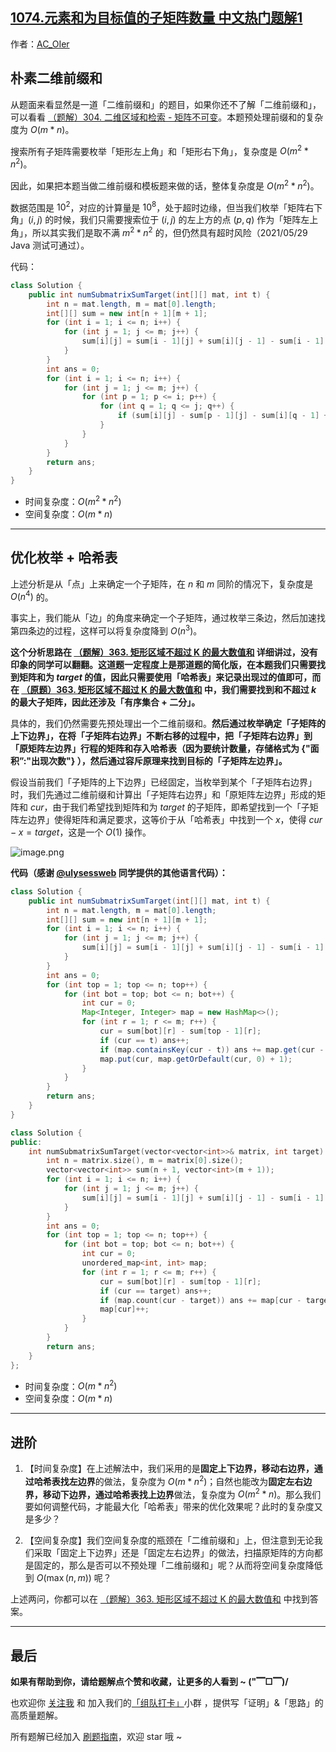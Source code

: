 ## [1074.元素和为目标值的子矩阵数量 中文热门题解1](https://leetcode.cn/problems/number-of-submatrices-that-sum-to-target/solutions/100000/gong-shui-san-xie-you-hua-mei-ju-de-ji-b-uttw)

作者：[AC_OIer](https://leetcode.cn/u/AC_OIer)

## 朴素二维前缀和

从题面来看显然是一道「二维前缀和」的题目，如果你还不了解「二维前缀和」，可以看看 [（题解）304. 二维区域和检索 - 矩阵不可变](https://leetcode-cn.com/problems/range-sum-query-2d-immutable/solution/xia-ci-ru-he-zai-30-miao-nei-zuo-chu-lai-ptlo/)。本题预处理前缀和的复杂度为 $O(m * n)$。

搜索所有子矩阵需要枚举「矩形左上角」和「矩形右下角」，复杂度是 $O(m^2 * n^2)$。

因此，如果把本题当做二维前缀和模板题来做的话，整体复杂度是 $O(m^2 * n^2)$。

数据范围是 $10^2$，对应的计算量是 $10^8$，处于超时边缘，但当我们枚举「矩阵右下角」$(i,j)$ 的时候，我们只需要搜索位于 $(i,j)$ 的左上方的点 $(p,q)$ 作为「矩阵左上角」，所以其实我们是取不满 $m^2 * n^2$ 的，但仍然具有超时风险（2021/05/29 Java 测试可通过）。

代码：
```Java []
class Solution {
    public int numSubmatrixSumTarget(int[][] mat, int t) {
        int n = mat.length, m = mat[0].length;
        int[][] sum = new int[n + 1][m + 1];
        for (int i = 1; i <= n; i++) {
            for (int j = 1; j <= m; j++) {
                sum[i][j] = sum[i - 1][j] + sum[i][j - 1] - sum[i - 1][j - 1] + mat[i - 1][j - 1];
            }
        }
        int ans = 0;
        for (int i = 1; i <= n; i++) {
            for (int j = 1; j <= m; j++) {
                for (int p = 1; p <= i; p++) {
                    for (int q = 1; q <= j; q++) {
                        if (sum[i][j] - sum[p - 1][j] - sum[i][q - 1] + sum[p - 1][q - 1] == t) ans++;
                    }
                }
            }
        }
        return ans;
    }
}
```
* 时间复杂度：$O(m^2 * n^2)$
* 空间复杂度：$O(m * n)$

---

## 优化枚举 + 哈希表

上述分析是从「点」上来确定一个子矩阵，在 $n$ 和 $m$ 同阶的情况下，复杂度是 $O(n^4)$ 的。

事实上，我们能从「边」的角度来确定一个子矩阵，通过枚举三条边，然后加速找第四条边的过程，这样可以将复杂度降到 $O(n^3)$。

**这个分析思路在 [（题解）363. 矩形区域不超过 K 的最大数值和](https://leetcode-cn.com/problems/max-sum-of-rectangle-no-larger-than-k/solution/gong-shui-san-xie-you-hua-mei-ju-de-ji-b-dh8s/) 详细讲过，没有印象的同学可以翻翻。这道题一定程度上是那道题的简化版，在本题我们只需要找到矩阵和为 $target$ 的值，因此只需要使用「哈希表」来记录出现过的值即可，而在 [（原题）363. 矩形区域不超过 K 的最大数值和](https://leetcode-cn.com/problems/max-sum-of-rectangle-no-larger-than-k/) 中，我们需要找到和不超过 $k$ 的最大子矩阵，因此还涉及「有序集合 + 二分」。**

具体的，我们仍然需要先预处理出一个二维前缀和。**然后通过枚举确定「子矩阵的上下边界」，在将「子矩阵右边界」不断右移的过程中，把「子矩阵右边界」到「原矩阵左边界」行程的矩阵和存入哈希表（因为要统计数量，存储格式为 {"面积”:"出现次数"} ），然后通过容斥原理来找到目标的「子矩阵左边界」。**

假设当前我们「子矩阵的上下边界」已经固定，当枚举到某个「子矩阵右边界」时，我们先通过二维前缀和计算出「子矩阵右边界」和「原矩阵左边界」形成的矩阵和 $cur$，由于我们希望找到矩阵和为 $target$ 的子矩阵，即希望找到一个「子矩阵左边界」使得矩阵和满足要求，这等价于从「哈希表」中找到一个 $x$，使得 $cur - x = target$，这是一个 $O(1)$ 操作。

![image.png](https://pic.leetcode-cn.com/1622250565-sdYzhq-image.png)


**代码（感谢 [@ulysessweb](/u/ulysessweb/) 同学提供的其他语言代码）：**
```Java []
class Solution {
    public int numSubmatrixSumTarget(int[][] mat, int t) {
        int n = mat.length, m = mat[0].length;
        int[][] sum = new int[n + 1][m + 1];
        for (int i = 1; i <= n; i++) {
            for (int j = 1; j <= m; j++) {
                sum[i][j] = sum[i - 1][j] + sum[i][j - 1] - sum[i - 1][j - 1] + mat[i - 1][j - 1];
            }
        }
        int ans = 0;
        for (int top = 1; top <= n; top++) {
            for (int bot = top; bot <= n; bot++) {
                int cur = 0;
                Map<Integer, Integer> map = new HashMap<>();
                for (int r = 1; r <= m; r++) {
                    cur = sum[bot][r] - sum[top - 1][r];
                    if (cur == t) ans++;
                    if (map.containsKey(cur - t)) ans += map.get(cur - t);
                    map.put(cur, map.getOrDefault(cur, 0) + 1);
                }
            }
        }
        return ans;
    }
}
```
```C++ []
class Solution {
public:
    int numSubmatrixSumTarget(vector<vector<int>>& matrix, int target) {
        int n = matrix.size(), m = matrix[0].size();
        vector<vector<int>> sum(n + 1, vector<int>(m + 1));
        for (int i = 1; i <= n; i++) {
            for (int j = 1; j <= m; j++) {
                sum[i][j] = sum[i - 1][j] + sum[i][j - 1] - sum[i - 1][j - 1] + matrix[i - 1][j - 1];
            }
        }
        int ans = 0;
        for (int top = 1; top <= n; top++) {
            for (int bot = top; bot <= n; bot++) {
                int cur = 0;
                unordered_map<int, int> map;
                for (int r = 1; r <= m; r++) {
                    cur = sum[bot][r] - sum[top - 1][r];
                    if (cur == target) ans++;
                    if (map.count(cur - target)) ans += map[cur - target];
                    map[cur]++;
                }
            }
        }
        return ans;
    }
};
```
* 时间复杂度：$O(m * n^2)$
* 空间复杂度：$O(m * n)$


---

## 进阶

1. 【时间复杂度】在上述解法中，我们采用的是**固定上下边界，移动右边界，通过哈希表找左边界**的做法，复杂度为 $O(m * n^2)$；自然也能改为**固定左右边界，移动下边界，通过哈希表找上边界**做法，复杂度为 $O(m^2 * n)$。那么我们要如何调整代码，才能最大化「哈希表」带来的优化效果呢？此时的复杂度又是多少？

2. 【空间复杂度】我们空间复杂度的瓶颈在「二维前缀和」上，但注意到无论我们采取「固定上下边界」还是「固定左右边界」的做法，扫描原矩阵的方向都是固定的，那么是否可以不预处理「二维前缀和」呢？从而将空间复杂度降低到 $O(\max(n, m))$ 呢？

上述两问，你都可以在 [（题解）363. 矩形区域不超过 K 的最大数值和](https://leetcode-cn.com/problems/max-sum-of-rectangle-no-larger-than-k/solution/gong-shui-san-xie-you-hua-mei-ju-de-ji-b-dh8s/) 中找到答案。

---

## 最后

**如果有帮助到你，请给题解点个赞和收藏，让更多的人看到 ~ ("▔□▔)/**

也欢迎你 [关注我](https://oscimg.oschina.net/oscnet/up-19688dc1af05cf8bdea43b2a863038ab9e5.png) 和 加入我们的[「组队打卡」](https://leetcode-cn.com/u/ac_oier/)小群 ，提供写「证明」&「思路」的高质量题解。

所有题解已经加入 [刷题指南](https://github.com/SharingSource/LogicStack-LeetCode/wiki)，欢迎 star 哦 ~ 